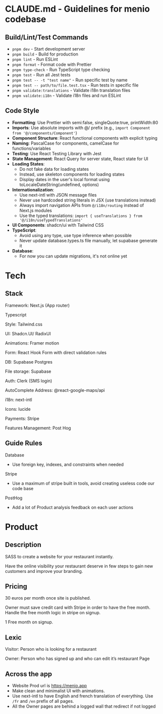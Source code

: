 # CLAUDE.md - Guidelines for menio codebase

## Build/Lint/Test Commands

- `pnpm dev` - Start development server
- `pnpm build` - Build for production
- `pnpm lint` - Run ESLint
- `pnpm format` - Format code with Prettier
- `pnpm type-check` - Run TypeScript type checking
- `pnpm test` - Run all Jest tests
- `pnpm test -- -t "test name"` - Run specific test by name
- `pnpm test -- path/to/file.test.tsx` - Run tests in specific file
- `pnpm validate:translations` - Validate i18n translation files
- `pnpm validate:i18n` - Validate i18n files and run ESLint

## Code Style

- **Formatting**: Use Prettier with semi:false, singleQuote:true, printWidth:80
- **Imports**: Use absolute imports with @/ prefix (e.g., `import Component from '@/components/Component'`)
- **Component Structure**: React functional components with explicit typing
- **Naming**: PascalCase for components, camelCase for functions/variables
- **Testing**: Use React Testing Library with Jest
- **State Management**: React Query for server state, React state for UI
- **Loading States**:
  - Do not fake data for loading states
  - Instead, use skeleton components for loading states
  - Display dates in the user's local format using toLocaleDateString(undefined, options)
- **Internationalization**:
  - Use next-intl with JSON message files
  - Never use hardcoded string literals in JSX (use translations instead)
  - Always import navigation APIs from `@/i18n/routing` instead of Next.js modules
  - Use the typed translations: `import { useTranslations } from '@/i18n/useTypedTranslations'`
- **UI Components**: shadcn/ui with Tailwind CSS
- **TypeScript**:
  - Avoid using any type, use type inference when possible
  - Never update database.types.ts file manually, let supabase generate it
- **Database**:
  - For now you can update migrations, it's not online yet

# Tech

## Stack

Framework: Next.js (App router)

Typescript

Style: Tailwind.css

UI: Shadcn.UI/ RadixUI

Animations: Framer motion

Form: React Hook Form with direct validation rules

DB: Supabase Postgres

File storage: Supabase

Auth: Clerk (SMS login)

AutoComplete Address: @react-google-maps/api

i18n: next-intl

Icons: lucide

Payments: Stripe

Features Management: Post Hog

## Guide Rules

Database

- Use foreign key, indexes, and constraints when needed

Stripe

- Use a maximum of stripe built in tools, avoid creating useless code our code base

PostHog

- Add a lot of Product analysis feedback on each user actions

# Product

## Description

SASS to create a website for your restaurant instantly.

Have the online visibility your restaurant deserve in few steps to gain new customers and improve your branding.

## Pricing

30 euros per month once site is published.

Owner must save credit card with Stripe in order to have the free month. Handle the free month logic in stripe on signup.

1 Free month on signup.

## Lexic

Visitor: Person who is looking for a restaurant

Owner: Person who has signed up and who can edit it’s restaurant Page

## Across the app

- Website Prod url is <https://menio.app>
- Make clean and minimalist UI with animations.
- Use next-intl to have English and french translation of everything. Use `/fr` and `/en` prefix of all pages.
- All the Owner pages are behind a logged wall that redirect if not logged
